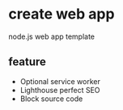 # create web app
node.js web app template

## feature
* Optional service worker
* Lighthouse perfect SEO
* Block source code
